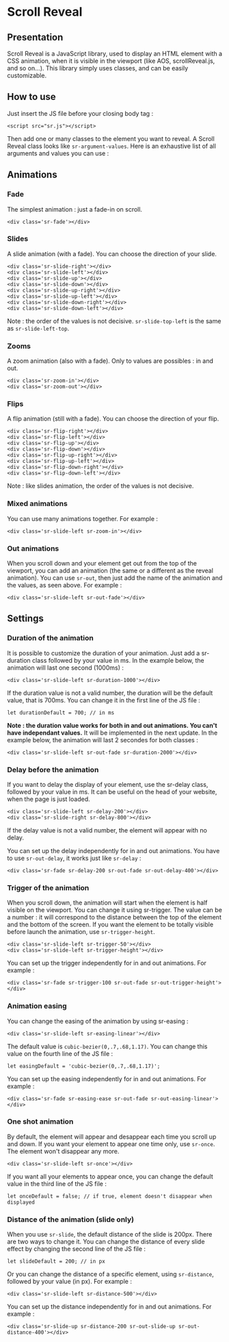 # Scroll Reveal

## Presentation

Scroll Reveal is a JavaScript library, used to display an HTML element with a CSS animation, when it is visible in the viewport (like AOS, scrollReveal.js, and so on...). This library simply uses classes, and can be easily customizable.

## How to use

Just insert the JS file before your closing body tag :

	<script src="sr.js"></script>

Then add one or many classes to the element you want to reveal. A Scroll Reveal class looks like `sr-argument-values`. Here is an exhaustive list of all arguments and values you can use :

## Animations

### Fade

The simplest animation : just a fade-in on scroll.

	<div class='sr-fade'></div>

### Slides

A slide animation (with a fade). You can choose the direction of your slide.

	<div class='sr-slide-right'></div>
	<div class='sr-slide-left'></div>
	<div class='sr-slide-up'></div>
	<div class='sr-slide-down'></div>
	<div class='sr-slide-up-right'></div>
	<div class='sr-slide-up-left'></div>
	<div class='sr-slide-down-right'></div>
	<div class='sr-slide-down-left'></div>

Note : the order of the values is not decisive. `sr-slide-top-left` is the same as `sr-slide-left-top`.

### Zooms

A zoom animation (also with a fade). Only to values are possibles : in and out.

	<div class='sr-zoom-in'></div>
	<div class='sr-zoom-out'></div>

### Flips

A flip animation (still with a fade). You can choose the direction of your flip.

	<div class='sr-flip-right'></div>
	<div class='sr-flip-left'></div>
	<div class='sr-flip-up'></div>
	<div class='sr-flip-down'></div>
	<div class='sr-flip-up-right'></div>
	<div class='sr-flip-up-left'></div>
	<div class='sr-flip-down-right'></div>
	<div class='sr-flip-down-left'></div>

Note : like slides animation, the order of the values is not decisive.

### Mixed animations

You can use many animations together. For example : 

	<div class='sr-slide-left sr-zoom-in'></div>

### Out animations

When you scroll down and your element get out from the top of the viewport, you can add an animation (the same or a different as the reveal animation). You can use `sr-out`, then just add the name of the animation and the values, as seen above. For example :

	<div class='sr-slide-left sr-out-fade'></div>


## Settings

### Duration of the animation

It is possible to customize the duration of your animation. Just add a sr-duration class followed by your value in ms. In the example below, the animation will last one second (1000ms) :

	<div class='sr-slide-left sr-duration-1000'></div>

If the duration value is not a valid number, the duration will be the default value, that is 700ms. You can change it in the first line of the JS file :

	let durationDefault = 700; // in ms

**Note : the duration value works for both in and out animations. You can't have independant values.** It will be implemented in the next update. In the example below, the animation will last 2 secondes for both classes :

	<div class='sr-slide-left sr-out-fade sr-duration-2000'></div>


### Delay before the animation

If you want to delay the display of your element, use the sr-delay class, followed by your value in ms. It can be useful on the head of your website, when the page is just loaded.


	<div class='sr-slide-left sr-delay-200'></div>
	<div class='sr-slide-right sr-delay-800'></div>

If the delay value is not a valid number, the element will appear with no delay.

You can set up the delay independently for in and out animations. You have to use `sr-out-delay`, it works just like `sr-delay` :

	<div class='sr-fade sr-delay-200 sr-out-fade sr-out-delay-400'></div>

### Trigger of the animation

When you scroll down, the animation will start when the element is half visible on the viewport. You can change it using sr-trigger. The value can be a number : it will correspond to the distance between the top of the element and the bottom of the screen. If you want the element to be totally visible before launch the animation, use `sr-trigger-height`.

	<div class='sr-slide-left sr-trigger-50'></div>
	<div class='sr-slide-left sr-trigger-height'></div>

You can set up the trigger independently for in and out animations. For example :

	<div class='sr-fade sr-trigger-100 sr-out-fade sr-out-trigger-height'></div>

### Animation easing

You can change the easing of the animation by using sr-easing :

	<div class='sr-slide-left sr-easing-linear'></div>

The default value is `cubic-bezier(0,.7,.68,1.17)`. You can change this value on the fourth line of the JS file :

	let easingDefault = 'cubic-bezier(0,.7,.68,1.17)';


You can set up the easing independently for in and out animations. For example :

	<div class='sr-fade sr-easing-ease sr-out-fade sr-out-easing-linear'></div>


### One shot animation

By default, the element will appear and desappear each time you scroll up and down. If you want your element to appear one time only, use `sr-once`. The element won't disappear any more.

	<div class='sr-slide-left sr-once'></div>

If you want all your elements to appear once, you can change the default value in the third line of the JS file :

	let onceDefault = false; // if true, element doesn't disappear when displayed

### Distance of the animation (slide only)

When you use `sr-slide`, the default distance of the slide is 200px. There are two ways to change it. You can change the distance of every slide effect by changing the second line of the JS file :

	let slideDefault = 200; // in px

Or you can change the distance of a specific element, using `sr-distance`, followed by your value (in px). For example : 

	<div class='sr-slide-left sr-distance-500'></div>

You can set up the distance independently for in and out animations. For example : 

	<div class='sr-slide-up sr-distance-200 sr-out-slide-up sr-out-distance-400'></div>